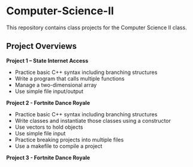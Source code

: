 # Computer-Science-II
This repository contains class projects for the Computer Science II class.<br>
## Project Overviews

**Project 1 – State Internet Access**<br>
- Practice basic C++ syntax including branching structures
- Write a program that calls multiple functions
- Manage a two-dimensional array
- Use simple file input/output

**Project 2 - Fortnite Dance Royale**
- Practice basic C++ syntax including branching structures
- Write classes and instantiate those classes using a constructor
- Use vectors to hold objects
- Use simple file input
- Practice breaking projects into multiple files
- Use a makefile to compile a project

**Project 3 - Fortnite Dance Royale**
